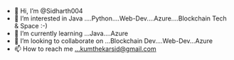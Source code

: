 - 👋 Hi, I’m @Sidharth004
- 👀 I’m interested in Java ....Python....Web-Dev....Azure....Blockchain Tech & Space :-)
- 🌱 I’m currently learning ...Java....Azure
- 💞️ I’m looking to collaborate on ...Blockchain Dev....Web-Dev...Azure
- 📫 How to reach me ...kumthekarsid@gmail.com

<!---
Sidharth004/Sidharth004 is a ✨ special ✨ repository because its `README.md` (this file) appears on your GitHub profile.
You can click the Preview link to take a look at your changes.
--->
